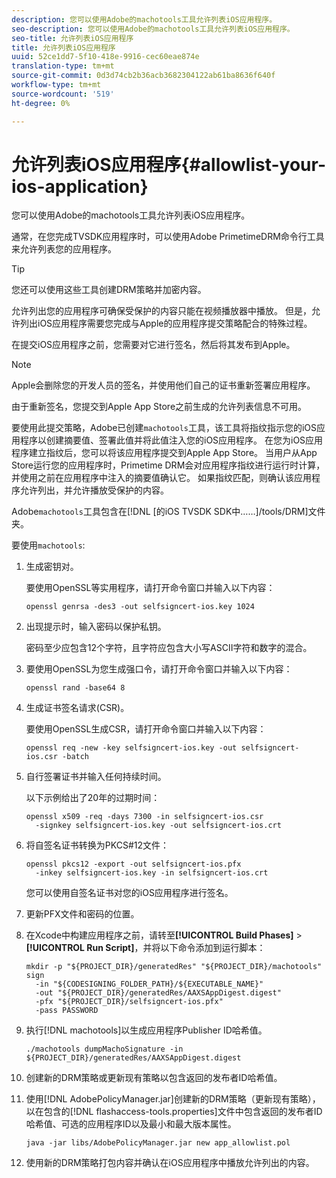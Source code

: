 ```yaml
---
description: 您可以使用Adobe的machotools工具允许列表iOS应用程序。
seo-description: 您可以使用Adobe的machotools工具允许列表iOS应用程序。
seo-title: 允许列表iOS应用程序
title: 允许列表iOS应用程序
uuid: 52ce1dd7-5f10-418e-9916-cec60eae874e
translation-type: tm+mt
source-git-commit: 0d3d74cb2b36acb3682304122ab61ba8636f640f
workflow-type: tm+mt
source-wordcount: '519'
ht-degree: 0%

---
```



# 允许列表iOS应用程序{#allowlist-your-ios-application}

您可以使用Adobe的machotools工具允许列表iOS应用程序。

通常，在您完成TVSDK应用程序时，可以使用Adobe PrimetimeDRM命令行工具来允许列表您的应用程序。

>[!TIP]
>
>您还可以使用这些工具创建DRM策略并加密内容。

允许列出您的应用程序可确保受保护的内容只能在视频播放器中播放。 但是，允许列出iOS应用程序需要您完成与Apple的应用程序提交策略配合的特殊过程。

在提交iOS应用程序之前，您需要对它进行签名，然后将其发布到Apple。

>[!NOTE]
>
>Apple会删除您的开发人员的签名，并使用他们自己的证书重新签署应用程序。

由于重新签名，您提交到Apple App Store之前生成的允许列表信息不可用。

要使用此提交策略，Adobe已创建`machotools`工具，该工具将指纹指示您的iOS应用程序以创建摘要值、签署此值并将此值注入您的iOS应用程序。 在您为iOS应用程序建立指纹后，您可以将该应用程序提交到Apple App Store。 当用户从App Store运行您的应用程序时，Primetime DRM会对应用程序指纹进行运行时计算，并使用之前在应用程序中注入的摘要值确认它。 如果指纹匹配，则确认该应用程序允许列出，并允许播放受保护的内容。

Adobe`machotools`工具包含在[!DNL [的iOS TVSDK SDK中……]/tools/DRM]文件夹。

要使用`machotools`:

1. 生成密钥对。

   要使用OpenSSL等实用程序，请打开命令窗口并输入以下内容：

   ```shell
   openssl genrsa -des3 -out selfsigncert-ios.key 1024
   ```

1. 出现提示时，输入密码以保护私钥。

   密码至少应包含12个字符，且字符应包含大小写ASCII字符和数字的混合。
1. 要使用OpenSSL为您生成强口令，请打开命令窗口并输入以下内容：

   ```shell
   openssl rand -base64 8
   ```

1. 生成证书签名请求(CSR)。

   要使用OpenSSL生成CSR，请打开命令窗口并输入以下内容：

   ```shell
   openssl req -new -key selfsigncert-ios.key -out selfsigncert-ios.csr -batch
   ```

1. 自行签署证书并输入任何持续时间。

   以下示例给出了20年的过期时间：

   ```shell
   openssl x509 -req -days 7300 -in selfsigncert-ios.csr  
     -signkey selfsigncert-ios.key -out selfsigncert-ios.crt
   ```

1. 将自签名证书转换为PKCS#12文件：

   ```shell
   openssl pkcs12 -export -out selfsigncert-ios.pfx  
     -inkey selfsigncert-ios.key -in selfsigncert-ios.crt
   ```

   您可以使用自签名证书对您的iOS应用程序进行签名。

1. 更新PFX文件和密码的位置。
1. 在Xcode中构建应用程序之前，请转至&#x200B;**[!UICONTROL Build Phases]** > **[!UICONTROL Run Script]**，并将以下命令添加到运行脚本：

   ```shell
   mkdir -p "${PROJECT_DIR}/generatedRes" "${PROJECT_DIR}/machotools" sign  
     -in "${CODESIGNING_FOLDER_PATH}/${EXECUTABLE_NAME}"  
     -out "${PROJECT_DIR}/generatedRes/AAXSAppDigest.digest"  
     -pfx "${PROJECT_DIR}/selfsigncert-ios.pfx"  
     -pass PASSWORD
   ```

1. 执行[!DNL machotools]以生成应用程序Publisher ID哈希值。

   ```shell
   ./machotools dumpMachoSignature -in ${PROJECT_DIR}/generatedRes/AAXSAppDigest.digest
   ```

1. 创建新的DRM策略或更新现有策略以包含返回的发布者ID哈希值。
1. 使用[!DNL AdobePolicyManager.jar]创建新的DRM策略（更新现有策略），以在包含的[!DNL flashaccess-tools.properties]文件中包含返回的发布者ID哈希值、可选的应用程序ID以及最小和最大版本属性。

   ```shell
   java -jar libs/AdobePolicyManager.jar new app_allowlist.pol
   ```

1. 使用新的DRM策略打包内容并确认在iOS应用程序中播放允许列出的内容。
